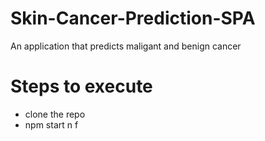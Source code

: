 # Skin-Cancer-Prediction-SPA
An application that predicts maligant and benign cancer

# Steps to execute
+ clone the repo
+ npm start
n
f
